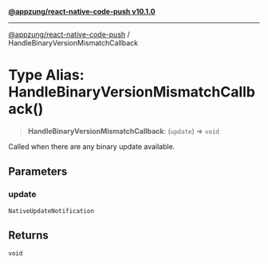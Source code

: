 [**@appzung/react-native-code-push v10.1.0**](../README.md)

---

[@appzung/react-native-code-push](../README.md) / HandleBinaryVersionMismatchCallback

# Type Alias: HandleBinaryVersionMismatchCallback()

> **HandleBinaryVersionMismatchCallback**: (`update`) => `void`

Called when there are any binary update available.

## Parameters

### update

`NativeUpdateNotification`

## Returns

`void`
